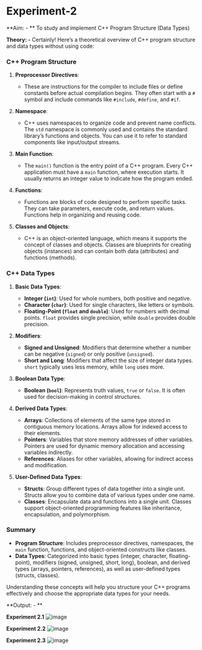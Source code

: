 # Experiment-2
**Aim: - ** To study and implement C++ Program Structure (Data Types)

**Theory: -**
Certainly! Here’s a theoretical overview of C++ program structure and data types without using code:

### C++ Program Structure

1. **Preprocessor Directives**:
   - These are instructions for the compiler to include files or define constants before actual compilation begins. They often start with a `#` symbol and include commands like `#include`, `#define`, and `#if`.

2. **Namespace**:
   - C++ uses namespaces to organize code and prevent name conflicts. The `std` namespace is commonly used and contains the standard library’s functions and objects. You can use it to refer to standard components like input/output streams.

3. **Main Function**:
   - The `main()` function is the entry point of a C++ program. Every C++ application must have a `main` function, where execution starts. It usually returns an integer value to indicate how the program ended.

4. **Functions**:
   - Functions are blocks of code designed to perform specific tasks. They can take parameters, execute code, and return values. Functions help in organizing and reusing code.

5. **Classes and Objects**:
   - C++ is an object-oriented language, which means it supports the concept of classes and objects. Classes are blueprints for creating objects (instances) and can contain both data (attributes) and functions (methods).

### C++ Data Types

1. **Basic Data Types**:
   - **Integer (`int`)**: Used for whole numbers, both positive and negative.
   - **Character (`char`)**: Used for single characters, like letters or symbols.
   - **Floating-Point (`float` and `double`)**: Used for numbers with decimal points. `float` provides single precision, while `double` provides double precision.

2. **Modifiers**:
   - **Signed and Unsigned**: Modifiers that determine whether a number can be negative (`signed`) or only positive (`unsigned`).
   - **Short and Long**: Modifiers that affect the size of integer data types. `short` typically uses less memory, while `long` uses more.

3. **Boolean Data Type**:
   - **Boolean (`bool`)**: Represents truth values, `true` or `false`. It is often used for decision-making in control structures.

4. **Derived Data Types**:
   - **Arrays**: Collections of elements of the same type stored in contiguous memory locations. Arrays allow for indexed access to their elements.
   - **Pointers**: Variables that store memory addresses of other variables. Pointers are used for dynamic memory allocation and accessing variables indirectly.
   - **References**: Aliases for other variables, allowing for indirect access and modification.

5. **User-Defined Data Types**:
   - **Structs**: Group different types of data together into a single unit. Structs allow you to combine data of various types under one name.
   - **Classes**: Encapsulate data and functions into a single unit. Classes support object-oriented programming features like inheritance, encapsulation, and polymorphism.

### Summary

- **Program Structure**: Includes preprocessor directives, namespaces, the `main` function, functions, and object-oriented constructs like classes.
- **Data Types**: Categorized into basic types (integer, character, floating-point), modifiers (signed, unsigned, short, long), boolean, and derived types (arrays, pointers, references), as well as user-defined types (structs, classes).

Understanding these concepts will help you structure your C++ programs effectively and choose the appropriate data types for your needs.


**Output: - **



**Experiment 2.1**   ![image](https://github.com/user-attachments/assets/e0a21af5-353f-4bf9-8e64-47e79be2a271)




**Experiment 2.2** ![image](https://github.com/user-attachments/assets/2f56916c-a275-4c73-9362-3c1b5c1dc563)



**Experiment 2.3** ![image](https://github.com/user-attachments/assets/fed7c1ec-d756-4a82-b462-401d7d149796)


